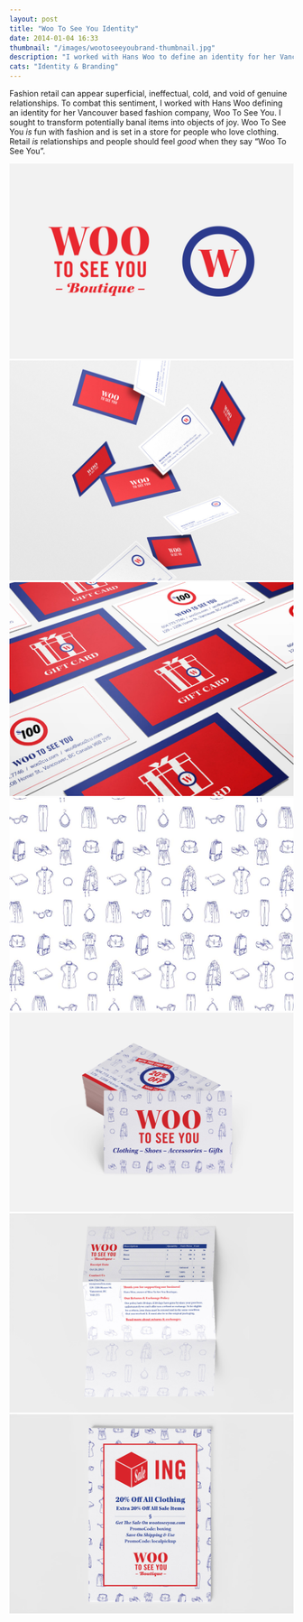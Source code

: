```yaml
---
layout: post
title: "Woo To See You Identity"
date: 2014-01-04 16:33
thumbnail: "/images/wootoseeyoubrand-thumbnail.jpg"
description: "I worked with Hans Woo to define an identity for her Vancouver based fashion company Woo To See You."
cats: "Identity & Branding"
---
```


<p class="work-content">Fashion retail can appear superficial, ineffectual, cold, and void of genuine relationships. To combat this sentiment, I worked with Hans Woo defining an identity for her Vancouver based fashion company, Woo To See You. I sought to transform potentially banal items into objects of joy. Woo To See You <em>is</em> fun with fashion and is set in a store for people who love clothing. Retail <em>is</em> relationships and people should feel <em>good</em> when they say “Woo To See You”.</p>

<img src="/images/wootoseeyou-logo-monogram.jpg" alt="Woo To See You" />
<img src="/images/wootoseeyou-business-card.jpg" alt="Woo To See You" />
<img src="/images/wootoseeyou-gift-card.jpg" alt="Woo To See You" />
<img src="/images/wootoseeyou-pattern.jpg" alt="Woo To See You" />
<img src="/images/wootoseeyou-promo-card.jpg" alt="Woo To See You" />
<img src="/images/wootoseeyou-invoice.jpg" alt="Woo To See You" />
<img src="/images/wootoseeyou-boxingday.jpg" alt="Woo To See You" />